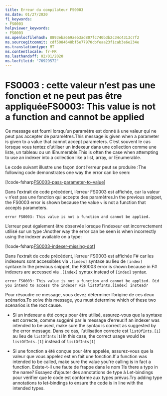 ```yaml
---
title: Erreur du compilateur FS0003
ms.date: 01/27/2020
f1_keywords:
- FS0003
helpviewer_keywords:
- FS0003
ms.openlocfilehash: 8893eba669aeb3ad807fc740b3b2c34c4313c7f2
ms.sourcegitcommit: cdf5084648bf5e77970cbfeaa23f1cab3e6e234e
ms.translationtype: MT
ms.contentlocale: fr-FR
ms.lasthandoff: 02/01/2020
ms.locfileid: "76929572"
---
```

# <a name="fs0003-this-value-is-not-a-function-and-cannot-be-applied"></a><span data-ttu-id="66e53-102">FS0003 : cette valeur n’est pas une fonction et ne peut pas être appliquée</span><span class="sxs-lookup"><span data-stu-id="66e53-102">FS0003: This value is not a function and cannot be applied</span></span>

<span data-ttu-id="66e53-103">Ce message est fourni lorsqu’un paramètre est donné à une valeur qui ne peut pas accepter de paramètres.</span><span class="sxs-lookup"><span data-stu-id="66e53-103">This message is given when a parameter is given to a value that cannot accept parameters.</span></span>  <span data-ttu-id="66e53-104">C’est souvent le cas lorsque vous tentez d’utiliser un indexeur dans une collection comme une liste, un tableau ou un IEnumerable.</span><span class="sxs-lookup"><span data-stu-id="66e53-104">This is often the case when attempting to use an indexer into a collection like a list, array, or IEnumerable.</span></span>

<span data-ttu-id="66e53-105">Le code suivant illustre une façon dont l’erreur peut se produire :</span><span class="sxs-lookup"><span data-stu-id="66e53-105">The following code demonstrates one way the error can be seen:</span></span>

[!code-fsharp[FS0003-pass-parameter-to-value](~/samples/snippets/fsharp/compiler-messages/fs0003.fs#L2-L4)]

<span data-ttu-id="66e53-106">Dans l’extrait de code précédent, l’erreur FS0003 est affichée, car la valeur `v` n’est pas une fonction qui accepte des paramètres.</span><span class="sxs-lookup"><span data-stu-id="66e53-106">In the previous snippet, the FS0003 error is shown because the value `v` is not a function that accepts parameters.</span></span>

```text
error FS0003: This value is not a function and cannot be applied.
```

<span data-ttu-id="66e53-107">L’erreur peut également être observée lorsque l’indexeur est incorrectement utilisé sur un type :</span><span class="sxs-lookup"><span data-stu-id="66e53-107">Another way the error can be seen is when incorrectly using the indexer available on a type:</span></span>

[!code-fsharp[FS0003-indexer-missing-dot](~/samples/snippets/fsharp/compiler-messages/fs0003.fs#L7-L8)]

<span data-ttu-id="66e53-108">Dans l’extrait de code précédent, l’erreur FS0003 est affichée F# car les indexeurs sont accessibles via `.[index]` syntaxe au lieu de `[index]` syntaxe.</span><span class="sxs-lookup"><span data-stu-id="66e53-108">In the previous snippet, the FS0003 error is shown because in F# indexers are accessed via `.[index]` syntax instead of `[index]` syntax.</span></span>

```text
error FS0003: This value is not a function and cannot be applied. Did you intend to access the indexer via listOfInts.[index] instead?
```

<span data-ttu-id="66e53-109">Pour résoudre ce message, vous devez déterminer l’origine de ces deux scénarios.</span><span class="sxs-lookup"><span data-stu-id="66e53-109">To solve this message, you must determine which of these two scenarios is the root cause.</span></span>

- <span data-ttu-id="66e53-110">Si un indexeur a été conçu pour être utilisé, assurez-vous que la syntaxe est correcte, comme suggéré par le message d’erreur.</span><span class="sxs-lookup"><span data-stu-id="66e53-110">If an indexer was intended to be used, make sure the syntax is correct as suggested by the error message.</span></span> <span data-ttu-id="66e53-111">Dans ce cas, l’utilisation correcte est `listOfInts.[1]` au lieu de `listOfInts[1]`</span><span class="sxs-lookup"><span data-stu-id="66e53-111">In this case, the correct usage would be `listOfInts.[1]` instead of `listOfInts[1]`</span></span>

- <span data-ttu-id="66e53-112">Si une fonction a été conçue pour être appelée, assurez-vous que la valeur que vous appelez est en fait une fonction.</span><span class="sxs-lookup"><span data-stu-id="66e53-112">If a function was intended to be called, make sure the value you're calling is in fact a function.</span></span> <span data-ttu-id="66e53-113">Existe-t-il une faute de frappe dans le nom ?</span><span class="sxs-lookup"><span data-stu-id="66e53-113">Is there a typo in the name?</span></span> <span data-ttu-id="66e53-114">Essayez d’ajouter des annotations de type à Let-bindings pour vérifier que le code est conforme aux types prévus.</span><span class="sxs-lookup"><span data-stu-id="66e53-114">Try adding type annotations to let-bindings to ensure the code is in line with the intended types.</span></span>
